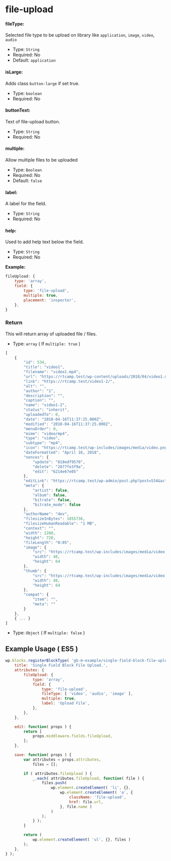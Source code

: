 # file-upload

#### fileType:

Selected file type to be upload on library like `application`, `image`, `video`, `audio`

- Type: `String`
- Required: No
- Default: `application`

#### isLarge:

Adds class `button-large` if set true.

- Type: `boolean`
- Required: No

#### buttonText:

Text of file-upload button.

- Type: `String`
- Required: No

#### multiple:

Allow multiple files to be uploaded

- Type: `Boolean`
- Required: No
- Default: `false`

#### label:

A label for the field.

- Type: `String`
- Required: No

#### help:

Used to add help text below the field.

- Type: `String`
- Required: No

**Example:**

```js
fileUpload: {
    type: 'array',
    field: {
        type: 'file-upload',
        multiple: true,
        placement: 'inspector',
    },
}
```

### Return

This will return array of uploaded file / files.

- Type: `array` ( If `multiple: true` )

```js
[
	{
		"id": 534,
		"title": "video1",
		"filename": "video1.mp4",
		"url": "https://rtcamp.test/wp-content/uploads/2018/04/video1.mp4",
		"link": "https://rtcamp.test/video1-2/",
		"alt": "",
		"author": "1",
		"description": "",
		"caption": "",
		"name": "video1-2",
		"status": "inherit",
		"uploadedTo": 0,
		"date": "2018-04-16T11:37:25.000Z",
		"modified": "2018-04-16T11:37:25.000Z",
		"menuOrder": 0,
		"mime": "video/mp4",
		"type": "video",
		"subtype": "mp4",
		"icon": "https://rtcamp.test/wp-includes/images/media/video.png",
		"dateFormatted": "April 16, 2018",
		"nonces": {
			"update": "818edf9570",
			"delete": "2877fe3f9a",
			"edit": "6214e67e05"
		},
		"editLink": "https://rtcamp.test/wp-admin/post.php?post=534&action=edit",
		"meta": {
			"artist": false,
			"album": false,
			"bitrate": false,
			"bitrate_mode": false
		},
		"authorName": "dev",
		"filesizeInBytes": 1055736,
		"filesizeHumanReadable": "1 MB",
		"context": "",
		"width": 1280,
		"height": 720,
		"fileLength": "0:05",
		"image": {
			"src": "https://rtcamp.test/wp-includes/images/media/video.png",
			"width": 48,
			"height": 64
		},
		"thumb": {
			"src": "https://rtcamp.test/wp-includes/images/media/video.png",
			"width": 48,
			"height": 64
		},
		"compat": {
			"item": "",
			"meta": ""
		}
	},
	{ ... }
]
```

- Type: `Object` ( If  `multiple: false` )

## Example Usage ( ES5 )

```js
wp.blocks.registerBlockType( 'gb-m-example/single-field-block-file-upload', {
	title: 'Single Field Block File Upload.',
	attributes: {
		fileUpload: {
			type: 'array',
			field: {
				type: 'file-upload',
				fileType: [ 'video', 'audio', 'image' ],
				multiple: true,
				label: 'Upload File',
			},
		},
	},

	edit: function( props ) {
		return [
			props.middleware.fields.fileUpload,
		];
	},

	save: function( props ) {
		var attributes = props.attributes,
			files = [];

		if ( attributes.fileUpload ) {
			_.each( attributes.fileUpload, function( file ) {
				files.push(
					wp.element.createElement( 'li', {},
						wp.element.createElement( 'a', {
							className: 'file-upload',
							href: file.url,
						}, file.name )
					)
				);
			} );
		}

		return (
			wp.element.createElement( 'ul', {}, files )
		);
	},
} );
```
